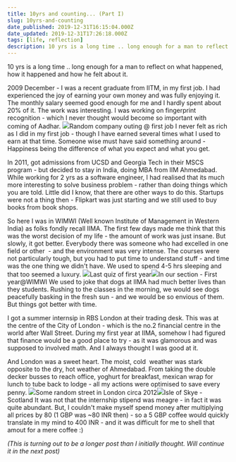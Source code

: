 ```yaml
---
title: 10yrs and counting... (Part I)
slug: 10yrs-and-counting
date_published: 2019-12-31T16:15:04.000Z
date_updated: 2019-12-31T17:26:18.000Z
tags: [life, reflection]
description: 10 yrs is a long time .. long enough for a man to reflect on what happened, how it happened and how he felt about it.
---
```


10 yrs is a long time .. long enough for a man to reflect on what happened, how it happened and how he felt about it.

2009 December - I was a recent graduate from IITM, in my first job. I had experienced the joy of earning your own money and was fully enjoying it. The monthly salary seemed good enough for me and I hardly spent about 20% of it. The work was interesting. I was working on fingerprint recognition - which I never thought would become so important with coming of Aadhar.
![](/img/2019/12/170530_10150379833880413_4662207_o.jpg)Random company outing @ first job
I never felt as rich as I did in my first job - though I have earned several times what I used to earn at that time. Someone wise must have said something around - Happiness being the difference of what you expect and what you get. 

In 2011, got admissions from UCSD and Georgia Tech in their MSCS program - but decided to stay in India, doing MBA from IIM Ahmedabad. While working for 2 yrs as a software engineer, I had realised that its much more interesting to solve business problem - rather than doing things which you are told. Little did I know, that there are other ways to do this. Startups were not a thing then - Flipkart was just starting and we still used to buy books from book shops.

So here I was in WIMWI (Well known Institute of Management in Western India) as folks fondly recall IIMA. The first few days made me think that this was the worst decision of my life - the amount of work was just insane. But slowly, it got better. Everybody there was someone who had excelled in one field or other  - and the environment was very intense. The courses were not particularly tough, but you had to put time to understand stuff - and time was the one thing we didn't have. We used to spend 4-5 hrs sleeping and that too seemed a luxury.
![](/img/2019/12/466540_10150541539587537_1361137455_o.jpg)Last quiz of first year![](/img/2019/12/459692_10150830196285356_1948371980_o.jpg)In our section - First year@WIMWI
We used to joke that dogs at IIMA had much better lives than they students. Rushing to the classes in the morning, we would see dogs peacefully basking in the fresh sun - and we would be so envious of them. But things got better with time.

I got a summer internsip in RBS London at their trading desk. This was at the centre of the City of London - which is the no.2 financial centre in the world after Wall Street. During my first year at IIMA, somehow I had figured that finance would be a good place to try - as it was glamorous and was supposed to involved math. And I always thought I was good at it.

And London was a sweet heart. The moist, cold  weather was stark opposite to the dry, hot weather of Ahmedabad. From taking the double decker busses to reach office, yoghurt for breakfast, mexican wrap for lunch to tube back to lodge - all my actions were optimised to save every penny.
![](/img/2019/12/470878_10150622592125356_1266568480_o.jpg)Some random street in London circa 2012![](/img/2019/12/154732_3833650718003_781607900_n.jpg)Isle of Skye - Scotland
It was not that the internship stipend was meagre - in fact it was quite abundant. But, I couldn't make myself spend money after multiplying all prices by 80 (1 GBP was ~80 INR then) - so a 5 GBP coffee would quickly translate in my mind to 400 INR - and it was difficult for me to shell that amout for a mere coffee :)

*(This is turning out to be a longer post than I initially thought. Will continue it in the next post)*
